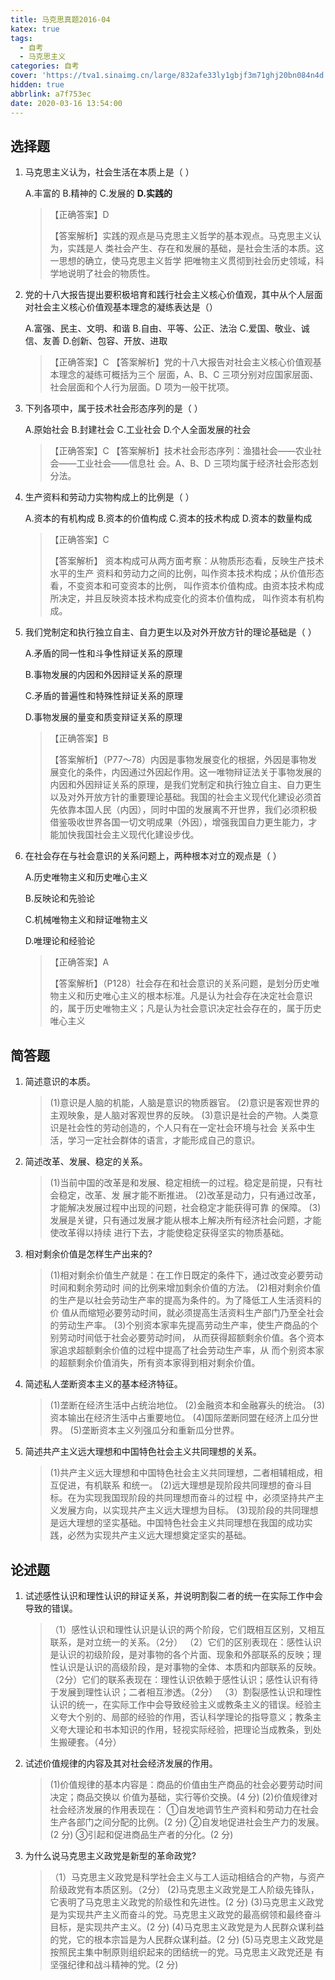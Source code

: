 ```yaml
---
title: 马克思真题2016-04
katex: true
tags:
  - 自考
  - 马克思主义
categories: 自考
cover: 'https://tva1.sinaimg.cn/large/832afe33ly1gbjf3m71ghj20bn084n4d.jpg'
hidden: true
abbrlink: a7f753ec
date: 2020-03-16 13:54:00
---
```


## 选择题

1. 马克思主义认为，社会生活在本质上是（ ）

   A.丰富的
   B.精神的
   C.发展的
   **D.实践的**

   > 【正确答案】D
   >
   > 【答案解析】实践的观点是马克思主义哲学的基本观点。马克思主义认为，实践是人 类社会产生、存在和发展的基础，是社会生活的本质。这一思想的确立，使马克思主义哲学 把唯物主义贯彻到社会历史领域，科学地说明了社会的物质性。

2. 党的十八大报告提出要积极培育和践行社会主义核心价值观，其中从个人层面对社会主义核心价值观基本理念的凝练表达是（）

   A.富强、民主、文明、和谐
   B.自由、平等、公正、法治
   C.爱国、敬业、诚信、友善
   D.创新、包容、开放、进取

   > 【正确答案】C
   > 【答案解析】党的十八大报告对社会主义核心价值观基本理念的凝练可概括为三个 层面，A、B、C 三项分别对应国家层面、社会层面和个人行为层面。D 项为一般干扰项。

3. 下列各项中，属于技术社会形态序列的是（ ）

   A.原始社会
   B.封建社会
   C.工业社会
   D.个人全面发展的社会

   > 【正确答案】C
   > 【答案解析】技术社会形态序列：渔猎社会——农业社会——工业社会——信息社 会。A、B、D 三项均属于经济社会形态划分法。

4. 生产资料和劳动力实物构成上的比例是（ ）

   A.资本的有机构成
   B.资本的价值构成
   C.资本的技术构成
   D.资本的数量构成

   > 【正确答案】C 
   >
   > 【答案解析】 资本构成可从两方面考察：从物质形态看，反映生产技术水平的生产 资料和劳动力之间的比例，叫作资本技术构成；从价值形态看，不变资本和可变资本的比例， 叫作资本价值构成。由资本技术构成所决定，并且反映资本技术构成变化的资本价值构成， 叫作资本有机构成。

5. 我们党制定和执行独立自主、自力更生以及对外开放方针的理论基础是（ ）

   A.矛盾的同一性和斗争性辩证关系的原理 

   B.事物发展的内因和外因辩证关系的原理 

   C.矛盾的普遍性和特殊性辩证关系的原理 

   D.事物发展的量变和质变辩证关系的原理

   > 【正确答案】B
   >
   > 【答案解析】（P77～78）内因是事物发展变化的根据，外因是事物发展变化的条件，内因通过外因起作用。这一唯物辩证法关于事物发展的内因和外因辩证关系的原理，是我们党制定和执行独立自主、自力更生以及对外开放方针的重要理论基础。我国的社会主义现代化建设必须首先依靠本国人民（内因），同时中国的发展离不开世界，我们必须积极借鉴吸收世界各国一切文明成果（外因），增强我国自力更生能力，才能加快我国社会主义现代化建设步伐。

6. 在社会存在与社会意识的关系问题上，两种根本对立的观点是（ ）

   A.历史唯物主义和历史唯心主义

   B.反映论和先验论

   C.机械唯物主义和辩证唯物主义

   D.唯理论和经验论

   > 【正确答案】A
   >
   > 【答案解析】（P128）社会存在和社会意识的关系问题，是划分历史唯物主义和历史唯心主义的根本标准。凡是认为社会存在决定社会意识的，属于历史唯物主义；凡是认为社会意识决定社会存在的，属于历史唯心主义

## 简答题

1. 简述意识的本质。

   > (1)意识是人脑的机能，人脑是意识的物质器官。
   > (2)意识是客观世界的主观映象，是人脑对客观世界的反映。
   > (3)意识是社会的产物。人类意识是社会性的劳动创造的，个人只有在一定社会环境与社会 关系中生活，学习一定社会群体的语言，才能形成自己的意识。

2. 简述改革、发展、稳定的关系。

   > (1)当前中国的改革是和发展、稳定相统一的过程。稳定是前提，只有社会稳定，改革、发 展才能不断推进。
   > (2)改革是动力，只有通过改革，才能解决发展过程中出现的问题，社会稳定才能获得可靠 的保障。
   > (3)发展是关键，只有通过发展才能从根本上解决所有经济社会问题，才能使改革得以持续 进行下去，才能使稳定获得坚实的物质基础。

3. 相对剩余价值是怎样生产出来的?

   > (1)相对剩余价值生产就是：在工作日既定的条件下，通过改变必要劳动时间和剩余劳动时 间的比例来增加剩余价值的方法。
   > (2)相对剩余价值的生产是以社会劳动生产率的提高为条件的。为了降低工人生活资料的价 值从而缩短必要劳动时间，就必须提高生活资料生产部门乃至全社会的劳动生产率。
   > (3)个别资本家率先提高劳动生产率，使生产商品的个别劳动时间低于社会必要劳动时间， 从而获得超额剩余价值。各个资本家追求超额剩余价值的过程中提高了社会劳动生产率，从 而个别资本家的超额剩余价值消失，所有资本家得到相对剩余价值。

4. 简述私人垄断资本主义的基本经济特征。

   > (1)垄断在经济生活中占统治地位。
   > (2)金融资本和金融寡头的统治。
   > (3)资本输出在经济生活中占重要地位。
   > (4)国际垄断同盟在经济上瓜分世界。
   > (5)垄断资本主义列强瓜分和重新瓜分世界。

5. 简述共产主义远大理想和中国特色社会主义共同理想的关系。

   > (1)共产主义远大理想和中国特色社会主义共同理想，二者相辅相成，相互促进，有机联系 和统一。
   > (2)远大理想是现阶段共同理想的奋斗目标。在为实现我国现阶段的共同理想而奋斗的过程 中，必须坚持共产主义发展方向，以实现共产主义远大理想为目标。
   > (3)现阶段的共同理想是远大理想的坚实基础。中国特色社会主义共同理想在我国的成功实 践，必然为实现共产主义远大理想奠定坚实的基础。

## 论述题

1. 试述感性认识和理性认识的辩证关系，并说明割裂二者的统一在实际工作中会导致的错误。

   > （1）感性认识和理性认识是认识的两个阶段，它们既相互区别，又相互联系，是对立统一的关系。（2分）
   > （2）它们的区别表现在：感性认识是认识的初级阶段，是对事物的各个片面、现象和外部联系的反映；理性认识是认识的高级阶段，是对事物的全体、本质和内部联系的反映。（2分）它们的联系表现在：理性认识依赖于感性认识；感性认识有待于发展到理性认识；二者相互渗透。（2分）
   > （3）割裂感性认识和理性认识的统一，在实际工作中会导致经验主义或教条主义的错误。经验主义夸大个别的、局部的经验的作用，否认科学理论的指导意义；教条主义夸大理论和书本知识的作用，轻视实际经验，把理论当成教条，到处生搬硬套。（4分）

2. 试述价值规律的内容及其对社会经济发展的作用。

   > (1)价值规律的基本内容是：商品的价值由生产商品的社会必要劳动时间决定；商品交换以 价值为基础，实行等价交换。(4 分)
   > (2)价值规律对社会经济发展的作用表现在： 
   > ①自发地调节生产资料和劳动力在社会生产各部门之间分配的比例。(2 分) 
   > ②自发地促进社会生产力的发展。(2 分) 
   > ③引起和促进商品生产者的分化。(2 分) 

3. 为什么说马克思主义政党是新型的革命政党?

   > （1）马克思主义政党是科学社会主义与工人运动相结合的产物，与资产阶级政党有本质区别。（2分）
   > (2)马克思主义政党是工人阶级先锋队，它表明了马克思主义政党的阶级性和先进性。(2 分) 
   > (3)马克思主义政党是为实现共产主义而奋斗的党。马克思主义政党的最高纲领和最终奋斗目标，是实现共产主义。(2 分)
   > (4)马克思主义政党是为人民群众谋利益的党，它的根本宗旨是为人民群众谋利益。(2 分) 
   > (5)马克思主义政党是按照民主集中制原则组织起来的团结统一的党。马克思主义政党还是 有坚强纪律和战斗精神的党。(2 分)











